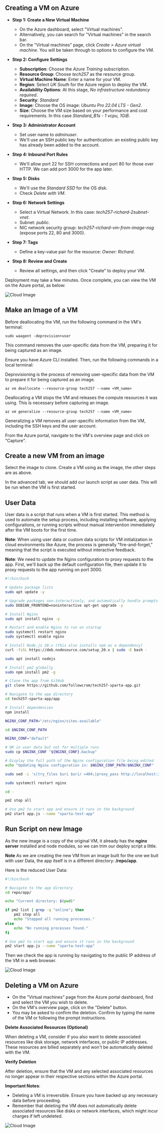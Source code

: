 
## Creating a VM on Azure

- **Step 1: Create a New Virtual Machine**
  - On the Azure dashboard, select "Virtual machines".
  - Alternatively, you can search for "Virtual machines" in the search bar.
  - On the "Virtual machines" page, click _Create > Azure virtual machine_. You will be taken through to options to configure the VM.

- **Step 2: Configure Settings**
  - **Subscription**: Choose the _Azure Training_ subscription.
  - **Resource Group**: Choose _tech257_ as the resource group.
  - **Virtual Machine Name**: Enter a name for your VM.
  - **Region**: Select _UK South_ for the Azure region to deploy the VM.
  - **Availability Options**: At this stage, _No infrastructure redundancy required_.
  - **Security**: _Standard_
  - **Image**: Choose the OS image: _Ubuntu Pro 22.04 LTS - Gen2_.
  - **Size**: Choose the VM size based on your performance and cost requirements. In this case _Standard_B1s - 1 vcpu, 1GiB_.

- **Step 3: Administrator Account**
  - Set user name to _adminuser_.
  - We'll use an SSH public key for authentication: an existing public key has already been added to the account.

- **Step 4: Inbound Port Rules**
  - We'll allow port 22 for SSH connections and port 80 for those over HTTP. We can add port 3000 for the app later.

- **Step 5: Disks**
  - We'll use the _Standard SSD_ for the OS disk.
  - Check _Delete with VM_.

- **Step 6: Network Settings**
  - Select a Virtual Network. In this case: _tech257-richard-2subnet-vnet_.
  - Subnet: _public_.
  - NIC network security group: _tech257-richard-vm-from-image-nsg_ (expose ports 22, 80 and 3000).

- **Step 7: Tags**
  - Define a key-value pair for the resource: _Owner: Richard_.

- **Step 8: Review and Create**
  - Review all settings, and then click "Create" to deploy your VM.

Deployment may take a few minutes. Once complete, you can view the VM on the Azure portal, as below:

![Cloud Image](imgs/vms/vm_overview.jpg "Deployed VM")

## Make an Image of a VM

Before deallocating the VM, run the following command in the VM's terminal:

`sudo waagent -deprovision+user`

This command removes the user-specific data from the VM, preparing it for being captured as an image.

Ensure you have Azure CLI installed. Then, run the following commands in a local terminal:

Deprovisioning is the process of removing user-specific data from the VM to prepare it for being captured as an image.

`az vm deallocate --resource-group tech257 --name <VM_name>`

Deallocating a VM stops the VM and releases the compute resources it was using. This is necessary before capturing an image.

`az vm generalize --resource-group tech257 --name <VM_name>`

Generalizing a VM removes all user-specific information from the VM, including the SSH keys and the user account.

From the Azure portal, navigate to the VM's overview page and click on "Capture".

## Create a new VM from an image

Select the image to clone. Create a VM using as the image, the other steps are as above.

In the advanced tab, we should add our launch script as user data. This will be run when the VM is first started.

## User Data

User data is a script that runs when a VM is first started. This method is used to automate the setup process, including installing software, applying configurations, or running scripts without manual intervention immediately after the VM boots for the first time.

**Note**: When using user data or custom data scripts for VM initialization in cloud environments like Azure, the process is generally "fire-and-forget," meaning that the script is executed without interactive feedback.

**Note**: We need to update the Nginx configuration to proxy requests to the app. First, we'll back up the default configuration file, then update it to proxy requests to the app running on port 3000.

```bash
#!/bin/bash

# Update package lists
sudo apt update -y

# Upgrade packages non-interactively, and automatically handle prompts
sudo DEBIAN_FRONTEND=noninteractive apt-get upgrade -y

# Install Nginx
sudo apt install nginx -y

# Restart and enable Nginx to run on startup
sudo systemctl restart nginx
sudo systemctl enable nginx

# Install Node.js 20.x (this also installs npm as a dependency)
curl -fsSL https://deb.nodesource.com/setup_20.x | sudo -E bash -

sudo apt install nodejs

# Install pm2 globally
sudo npm install pm2 -g

# Clone the app from GitHub
git clone https://github.com/followcrom/tech257-sparta-app.git

# Navigate to the app directory
cd tech257-sparta-app/app

# Install dependencies
npm install

NGINX_CONF_PATH="/etc/nginx/sites-available"

cd $NGINX_CONF_PATH

NGINX_CONF="default"

# OK in user data but not for multiple runs
sudo cp $NGINX_CONF "${NGINX_CONF}.backup"

# Display the full path of the Nginx configuration file being edited
echo "Updating Nginx configuration in: $NGINX_CONF_PATH/$NGINX_CONF"

sudo sed -i 's|try_files $uri $uri/ =404;|proxy_pass http://localhost:3000/;|' $NGINX_CONF

sudo systemctl restart nginx

cd -

pm2 stop all

# Use pm2 to start app and ensure it runs in the background
pm2 start app.js --name "sparta-test-app"
```

## Run Script on new Image

As the new image is a copy of the original VM, it already has the **nginx server** installed and node modules, so we can trim our deploy script a little.

**Note** As we are creating the new VM from an image built for the one we buit with user Data, the app itself is in a different directory: **/repo/app**.

Here is the reduced User Data:

```bash
#!/bin/bash

# Navigate to the app directory
cd repo/app/

echo "Current directory: $(pwd)"

if pm2 list | grep -q "online"; then
    pm2 stop all
    echo "Stopped all running processes."
else
    echo "No running processes found."
fi

# Use pm2 to start app and ensure it runs in the background
pm2 start app.js --name "sparta-test-app"
```

Then we check the app is running by navigating to the public IP address of the VM in a web browser.

![Cloud Image](imgs/vms/sparta-test-app.jpg "Deployed VM")

## Deleting a VM on Azure

  - On the "Virtual machines" page from the Azure portal dashboard, find and select the VM you wish to delete.
  - On the VM's overview page, click on the "Delete" button.
  - You may be asked to confirm the deletion. Confirm by typing the name of the VM or following the prompt instructions.

**Delete Associated Resources (Optional)**

When deleting a VM, consider if you also want to delete associated resources like disk storage, network interfaces, or public IP addresses. These resources are billed separately and won't be automatically deleted with the VM.

**Verify Deletion**

After deletion, ensure that the VM and any selected associated resources no longer appear in their respective sections within the Azure portal.

**Important Notes**:
- Deleting a VM is irreversible. Ensure you have backed up any necessary data before proceeding.
- Remember that deleting the VM does not automatically delete associated resources like disks or network interfaces, which might incur charges if left undeleted.

![Cloud Image](imgs/vms/vm_delete.jpg "Delete a VM")